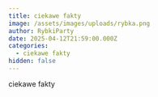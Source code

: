 ```yaml
---
title: ciekawe fakty
image: /assets/images/uploads/rybka.png
author: RybkiParty
date: 2025-04-12T21:59:00.000Z
categories:
  - ciekawe fakty
hidden: false
---
```

ciekawe fakty
